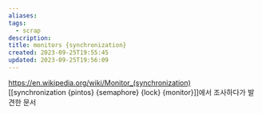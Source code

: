 ```yaml
---
aliases: 
tags:
  - scrap
description: 
title: monitors {synchronization}
created: 2023-09-25T19:55:45
updated: 2023-09-25T19:56:09
---
```

<https://en.wikipedia.org/wiki/Monitor_(synchronization)>  
[[synchronization {pintos} {semaphore} {lock} {monitor}]]에서 조사하다가 발견한 문서
